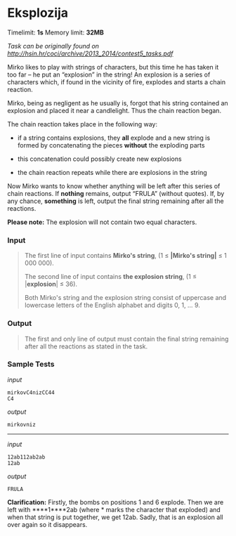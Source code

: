 # Eksplozija

Timelimit: **1s** Memory limit: **32MB**

*Task can be originally found on http://hsin.hr/coci/archive/2013_2014/contest5_tasks.pdf*

Mirko likes to play with strings of characters, but this time he has
taken it too far – he put an “explosion” in the string! An explosion is
a series of characters which, if found in the vicinity of fire, explodes
and starts a chain reaction.

Mirko, being as negligent as he usually is, forgot that his string
contained an explosion and placed it near a candlelight. Thus the chain
reaction began.

The chain reaction takes place in the following way:

-   if a string contains explosions, they **all** explode and a new
    string is formed by concatenating the pieces **without** the
    exploding parts

-   this concatenation could possibly create new explosions

-   the chain reaction repeats while there are explosions in the string

Now Mirko wants to know whether anything will be left after this series
of chain reactions. If **nothing** remains, output “FRULA” (without
quotes). If, by any chance, **something** is left, output the final
string remaining after all the reactions.

**Please note:** The explosion will not contain two equal characters.

### Input
> The first line of input contains **Mirko's string**, (1 ≤ **|Mirko's
> string|** ≤ 1 000 000).
> 
> The second line of input contains **the explosion string**, (1 ≤
> |**explosion**| ≤ 36).
> 
> Both Mirko's string and the explosion string consist of uppercase and
> lowercase letters of the English alphabet and digits 0, 1, … 9.

### Output
> The first and only line of output must contain the final string
> remaining after all the reactions as stated in the task.

### Sample Tests
_input_

```
mirkovC4nizCC44
C4
```

_output_
```
mirkovniz
```

---

_input_

```
12ab112ab2ab
12ab
```

_output_
```
FRULA
```

**Clarification:** Firstly, the bombs on positions 1 and 6 explode. Then we are left with \*\*\*\*1\*\*\*\*2ab (where \* marks the character that exploded) and when that string is put together, we get 12ab. Sadly, that is an explosion all over again so it disappears.